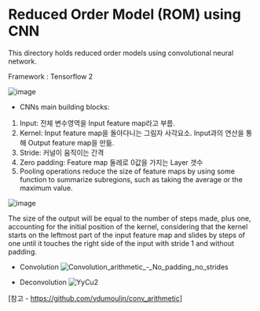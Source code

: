 # Reduced Order Model (ROM) using CNN
This directory holds reduced order models using convolutional neural network.

Framework : Tensorflow 2

![image](https://user-images.githubusercontent.com/16720947/179875607-ed424ec3-868c-4ce7-acae-17c05b3f3d24.png)

- CNNs main building blocks:
1) Input: 전체 변수영역을 Input feature map라고 부름.
2) Kernel: Input feature map을 돌아다니는 그림자 사각요소. Input과의 연산을 통해 Output feature map을 만듦.
3) Stride: 커널이 움직이는 간격
4) Zero padding: Feature map 둘레로 0값을 가지는 Layer 갯수
5) Pooling operations reduce the size of feature maps by using some function to summarize subregions, such as taking the average or the maximum value.

![image](https://user-images.githubusercontent.com/16720947/179882532-e189f4e2-c4dd-461a-9879-2f3050e76031.png)

The size of the output will be equal to the number of steps made, plus one, accounting for the initial position of the kernel, considering that the kernel starts on the leftmost part of the input feature map and slides by steps of one until it touches the right side of the input with stride 1 and without padding.

- Convolution
![Convolution_arithmetic_-_No_padding_no_strides](https://user-images.githubusercontent.com/16720947/179883147-a1cd71f7-13f0-4266-8e59-e8bc44c7edcc.gif)

- Deconvolution
![YyCu2](https://user-images.githubusercontent.com/16720947/179883158-9fb7a660-fda8-42d9-8eec-bf1b90b87dc6.gif)

[참고 - https://github.com/vdumoulin/conv_arithmetic]
